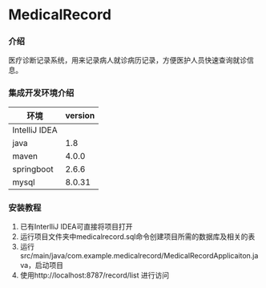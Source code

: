 # MedicalRecord
### 介绍
医疗诊断记录系统，用来记录病人就诊病历记录，方便医护人员快速查询就诊信息。
### 集成开发环境介绍

 环境  | version
 ---- | -----   
 IntelliJ IDEA  |  
 java  | 1.8 
 maven  | 4.0.0
 springboot  | 2.6.6
 mysql  | 8.0.31
 ### 安装教程
 1. 已有InterlliJ IDEA可直接将项目打开
 2. 运行项目文件夹中medicalrecord.sql命令创建项目所需的数据库及相关的表
 3. 运行src/main/java/com.example.medicalrecord/MedicalRecordApplicaiton.java，启动项目
 4. 使用http://localhost:8787/record/list 进行访问
